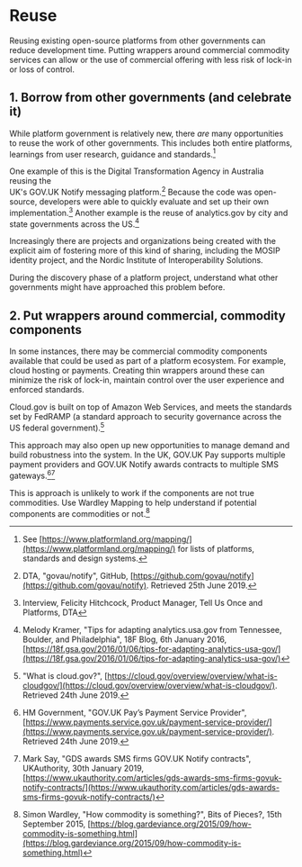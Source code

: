 # Reuse

Reusing existing open-source platforms from other governments can reduce development time. Putting wrappers around commercial commodity services can allow or the use of commercial offering with less risk of lock-in or loss of control.

## 1. Borrow from other governments (and celebrate it)

While platform government is relatively new, there _are_ many opportunities to reuse the work of other governments. This includes both entire platforms, learnings from user research, guidance and standards.[^1]

One example of this is the Digital Transformation Agency in Australia reusing the  
UK's GOV.UK Notify messaging platform.[^2] Because the code was open-source, developers were able to quickly evaluate and set up their own implementation.[^3] Another example is the reuse of analytics.gov by city and state governments across the US.[^4]  

Increasingly there are projects and organizations being created with the explicit aim of fostering more of this kind of sharing, including the MOSIP identity project, and the Nordic Institute of Interoperability Solutions.

During the discovery phase of a platform project, understand what other governments might have approached this problem before.

## 2. Put wrappers around commercial, commodity components

In some instances, there may be commercial commodity components available that could be used as part of a platform ecosystem. For example, cloud hosting or payments. Creating thin wrappers around these can minimize the risk of lock-in, maintain control over the user experience and enforced standards.

Cloud.gov is built on top of Amazon Web Services, and meets the standards set by FedRAMP (a standard approach to security governance across the US federal government).[^5]

This approach may also open up new opportunities to manage demand and build robustness into the system. In the UK, GOV.UK Pay supports multiple payment providers and GOV.UK Notify awards contracts to multiple SMS gateways.[^6][^7]

This is approach is unlikely to work if the components are not true commodities. Use Wardley Mapping to help understand if potential components are commodities or not.[^8]

[^1]:   See [https://www.platformland.org/mapping/](https://www.platformland.org/mapping/) for lists of platforms, standards and design systems.

[^2]:   DTA, "govau/notify", GitHub, [https://github.com/govau/notify](https://github.com/govau/notify). Retrieved 25th June 2019.

[^3]:   Interview, Felicity Hitchcock, Product Manager, Tell Us Once and Platforms, DTA

[^4]:   Melody Kramer, "Tips for adapting analytics.usa.gov from Tennessee, Boulder, and Philadelphia", 18F Blog, 6th January 2016, [https://18f.gsa.gov/2016/01/06/tips-for-adapting-analytics-usa-gov/](https://18f.gsa.gov/2016/01/06/tips-for-adapting-analytics-usa-gov/)

[^5]:   "What is cloud.gov?", [https://cloud.gov/overview/overview/what-is-cloudgov/](https://cloud.gov/overview/overview/what-is-cloudgov/). Retrieved 24th June 2019.

[^6]:   HM Government, "GOV.UK Pay’s Payment Service Provider", [https://www.payments.service.gov.uk/payment-service-provider/](https://www.payments.service.gov.uk/payment-service-provider/). Retrieved 24th June 2019.

[^7]:   Mark Say, "GDS awards SMS firms GOV.UK Notify contracts", UKAuthority, 30th January 2019, [https://www.ukauthority.com/articles/gds-awards-sms-firms-govuk-notify-contracts/](https://www.ukauthority.com/articles/gds-awards-sms-firms-govuk-notify-contracts/)

[^8]:   Simon Wardley, "How commodity is something?", Bits of Pieces?, 15th September 2015,  [https://blog.gardeviance.org/2015/09/how-commodity-is-something.html](https://blog.gardeviance.org/2015/09/how-commodity-is-something.html)
